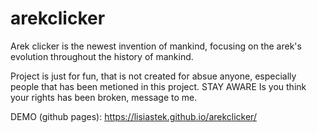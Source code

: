 # arekclicker
Arek clicker is the newest invention of mankind, focusing on the arek's evolution throughout the history of mankind.


Project is just for fun, that is not created for absue anyone, especially people that has been metioned in this project. STAY AWARE
Is you think your rights has been broken, message to me. 


DEMO (github pages): https://lisiastek.github.io/arekclicker/
